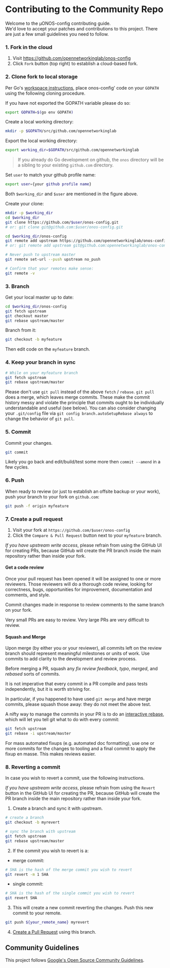 # Contributing to the Community Repo

Welcome to the µONOS-config contributing guide.  
We'd love to accept your patches and contributions to this project. There are just a few small guidelines you need to follow. 


### 1. Fork in the cloud

1. Visit https://github.com/opennetworkinglab/onos-config 
2. Click `Fork` button (top right) to establish a cloud-based fork.

### 2. Clone fork to local storage

Per Go's [workspace instructions][go-workspace], place onos-config' code on your
`GOPATH` using the following cloning procedure.

[go-workspace]: https://golang.org/doc/code.html#Workspaces

If you have not exported the GOPATH variable please do so:

```sh
export GOPATH=$(go env GOPATH)
```
Create a local working directory:

```sh
mkdir -p $GOPATH/src/github.com/opennetworkinglab
```

Export the local working directory:

```sh
export working_dir=$GOPATH/src/github.com/opennetworkinglab
```

> If you already do Go development on github, the `onos` directory
> will be a sibling to your existing `github.com` directory.

Set `user` to match your github profile name:

```sh
export user={your github profile name}
```

Both `$working_dir` and `$user` are mentioned in the figure above.

Create your clone:

```sh
mkdir -p $working_dir
cd $working_dir
git clone https://github.com/$user/onos-config.git
# or: git clone git@github.com:$user/onos-config.git

cd $working_dir/onos-config
git remote add upstream https://github.com/opennetworkinglab/onos-config.git
# or: git remote add upstream git@github.com:opennetworkinglab/onos-config.git

# Never push to upstream master
git remote set-url --push upstream no_push

# Confirm that your remotes make sense:
git remote -v
```

### 3. Branch

Get your local master up to date:

```sh
cd $working_dir/onos-config
git fetch upstream
git checkout master
git rebase upstream/master
```

Branch from it:
```sh
git checkout -b myfeature
```

Then edit code on the `myfeature` branch.

### 4. Keep your branch in sync

```sh
# While on your myfeature branch
git fetch upstream
git rebase upstream/master
```

Please don't use `git pull` instead of the above `fetch` / `rebase`. `git pull`
does a merge, which leaves merge commits. These make the commit history messy
and violate the principle that commits ought to be individually understandable
and useful (see below). You can also consider changing your `.git/config` file via
`git config branch.autoSetupRebase always` to change the behavior of `git pull`.

### 5. Commit

Commit your changes.

```sh
git commit
```
Likely you go back and edit/build/test some more then `commit --amend`
in a few cycles.

### 6. Push

When ready to review (or just to establish an offsite backup or your work),
push your branch to your fork on `github.com`:

```sh
git push -f origin myfeature
```

### 7. Create a pull request

1. Visit your fork at `https://github.com/$user/onos-config`
2. Click the `Compare & Pull Request` button next to your `myfeature` branch.

_If you have upstream write access_, please refrain from using the GitHub UI for
creating PRs, because GitHub will create the PR branch inside the main
repository rather than inside your fork.

#### Get a code review

Once your pull request has been opened it will be assigned to one or more
reviewers.  Those reviewers will do a thorough code review, looking for
correctness, bugs, opportunities for improvement, documentation and comments,
and style.

Commit changes made in response to review comments to the same branch on your
fork.

Very small PRs are easy to review.  Very large PRs are very difficult to review.

#### Squash and Merge

Upon merge (by either you or your reviewer), all commits left on the review
branch should represent meaningful milestones or units of work.  Use commits to
add clarity to the development and review process.

Before merging a PR, squash any _fix review feedback_, _typo_, _merged_, and
_rebased_ sorts of commits.

It is not imperative that every commit in a PR compile and pass tests
independently, but it is worth striving for.

In particular, if you happened to have used `git merge` and have merge
commits, please squash those away: they do not meet the above test.

A nifty way to manage the commits in your PR is to do an [interactive
rebase](https://git-scm.com/book/en/v2/Git-Tools-Rewriting-History),
which will let you tell git what to do with every commit:

```sh
git fetch upstream
git rebase -i upstream/master
```

For mass automated fixups (e.g. automated doc formatting), use one or more
commits for the changes to tooling and a final commit to apply the fixup en
masse. This makes reviews easier.

### 8. Reverting a commit

In case you wish to revert a commit, use the following instructions.

_If you have upstream write access_, please refrain from using the
`Revert` button in the GitHub UI for creating the PR, because GitHub
will create the PR branch inside the main repository rather than inside your fork.

1. Create a branch and sync it with upstream.

```sh
# create a branch
git checkout -b myrevert

# sync the branch with upstream
git fetch upstream
git rebase upstream/master
```

2. If the commit you wish to revert is a:

- merge commit:

```sh
# SHA is the hash of the merge commit you wish to revert
git revert -m 1 SHA
```

- single commit:

```sh
# SHA is the hash of the single commit you wish to revert
git revert SHA
```

3. This will create a new commit reverting the changes.
Push this new commit to your remote.

```sh
git push ${your_remote_name} myrevert
```

4. [Create a Pull Request](#7-create-a-pull-request) using this branch.

## Community Guidelines

This project follows [Google's Open Source Community
Guidelines](https://opensource.google.com/conduct/).
